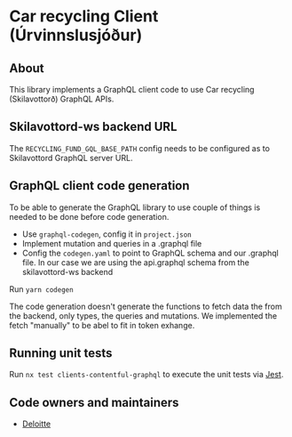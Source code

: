 # Car recycling Client (Úrvinnslusjóður)

## About

This library implements a GraphQL client code to use Car recycling (Skilavottorð) GraphQL APIs.

## Skilavottord-ws backend URL

The `RECYCLING_FUND_GQL_BASE_PATH` config needs to be configured as to Skilavottord GraphQL server URL.

## GraphQL client code generation

To be able to generate the GraphQL library to use couple of things is needed to be done before code generation.

- Use `graphql-codegen`, config it in `project.json`
- Implement mutation and queries in a .graphql file
- Config the `codegen.yaml` to point to GraphQL schema and our .graphql file. In our case we are using the api.graphql schema from the skilavottord-ws backend

Run `yarn codegen`

The code generation doesn't generate the functions to fetch data the from the backend, only types, the queries and mutations. We implemented the fetch "manually" to be abel to fit in token exhange.

## Running unit tests

Run `nx test clients-contentful-graphql` to execute the unit tests via [Jest](https://jestjs.io).

## Code owners and maintainers

- [Deloitte](https://github.com/orgs/island-is/teams/deloitte/members)
